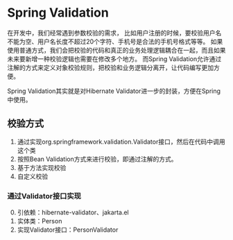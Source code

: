 # Spring Validation
在开发中，我们经常遇到参数校验的需求，
比如用户注册的时候，要校验用户名不能为空、用户名长度不超过20个字符、手机号是合法的手机号格式等等。
如果使用普通方式，我们会把校验的代码和真正的业务处理逻辑耦合在一起，而且如果未来要新增一种校验逻辑也需要在修改多个地方。
而Spring Validation允许通过注解的方式来定义对象校验规则，把校验和业务逻辑分离开，让代码编写更加方便。

Spring Validation其实就是对Hibernate Validator进一步的封装，方便在Spring中使用。

## 校验方式
1. 通过实现org.springframework.validation.Validator接口，然后在代码中调用这个类
2. 按照Bean Validation方式来进行校验，即通过注解的方式。
3. 基于方法实现校验
4. 自定义校验

### 通过Validator接口实现
0. 引依赖：hibernate-validator、jakarta.el
1. 实体类：Person
2. 实现Validator接口：PersonValidator
